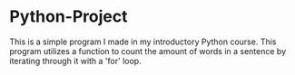 # Python-Project

This is a simple program I made in my introductory Python course. This program utilizes a function to count the amount of words in a sentence by iterating through it with a 'for' loop.
